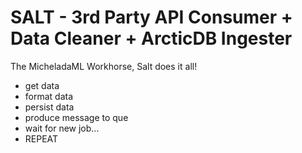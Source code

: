 # SALT - 3rd Party API Consumer + Data Cleaner + ArcticDB Ingester

The MicheladaML Workhorse, Salt does it all!

- get data
- format data
- persist data
- produce message to que
- wait for new job...
- REPEAT

